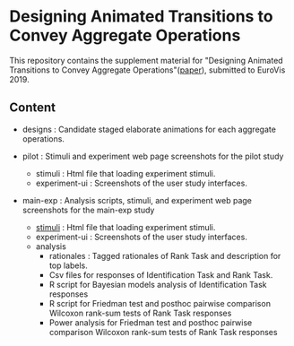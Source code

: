 # Designing Animated Transitions to Convey Aggregate Operations
This repository contains the supplement material for "Designing Animated Transitions to Convey Aggregate Operations"([paper](TBD)), submitted to EuroVis 2019.


## Content
- designs : Candidate staged elaborate animations for each aggregate operations.

- pilot : Stimuli and experiment web page screenshots for the pilot study
  - stimuli : Html file that loading experiment stimuli.
  - experiment-ui : Screenshots of the user study interfaces.

- main-exp : Analysis scripts, stimuli, and experiment web page screenshots for the main-exp study
  - [stimuli](https://srmourasilva.github.io/datavis-course/paper/main-exp/stimuli/) : Html file that loading experiment stimuli.
  - experiment-ui : Screenshots of the user study interfaces.
  - analysis
    - rationales : Tagged rationales of Rank Task and description for top labels.
    - Csv files for responses of Identification Task and Rank Task.
    - R script for Bayesian models analysis of Identification Task responses
    - R script for Friedman test and posthoc pairwise comparison Wilcoxon rank-sum tests of Rank Task responses
    - Power analysis for Friedman test and posthoc pairwise comparison Wilcoxon rank-sum tests of Rank Task responses
